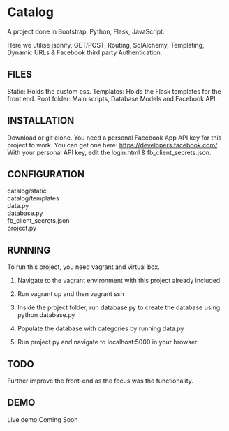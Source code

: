 # Catalog
A project done in Bootstrap, Python, Flask, JavaScript.

Here we utilise jsonify, GET/POST, Routing, SqlAlchemy, Templating, Dynamic URLs & Facebook third party Authentication.

## FILES

Static: Holds the custom css.
Templates: Holds the Flask templates for the front end.
Root folder: Main scripts, Database Models and Facebook API.

## INSTALLATION

Download or git clone.
You need a personal Facebook App API key for this project to work.
You can get one here: https://developers.facebook.com/
With your personal API key, edit the login.html & fb_client_secrets.json.

## CONFIGURATION

catalog/static <br>
catalog/templates <br>
data.py<br>
database.py<br>
fb_client_secrets.json<br>
project.py<br>

## RUNNING

To run this project, you need vagrant and virtual box.

1. Navigate to the vagrant environment with this project already included

2. Run vagrant up and then vagrant ssh

3. Inside the project folder, run database.py to create the database using python database.py

4. Populate the database with categories by running data.py

5. Run project.py and navigate to localhost:5000 in your browser

## TODO

Further improve the front-end as the focus was the functionality.

## DEMO

Live demo:Coming Soon
